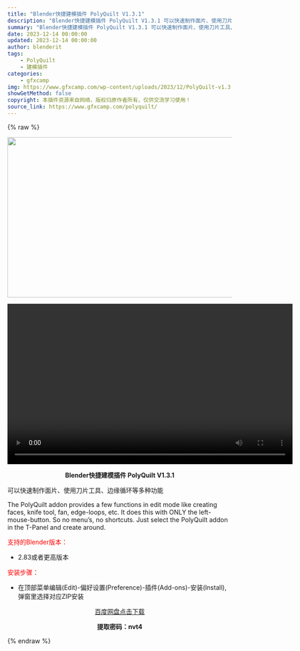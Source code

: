```yaml
---
title: "Blender快捷建模插件 PolyQuilt V1.3.1"
description: "Blender快捷建模插件 PolyQuilt V1.3.1 可以快速制作面片、使用刀片工具、边缘循环等多种功能 The PolyQuilt addon provides a few function..."
summary: "Blender快捷建模插件 PolyQuilt V1.3.1 可以快速制作面片、使用刀片工具、边缘循环等多种功能 The PolyQuilt addon provides a few function..."
date: 2023-12-14 00:00:00
updated: 2023-12-14 00:00:00
author: blenderit
tags: 
    - PolyQuilt
    - 建模插件
categories:
    - gfxcamp
img: https://www.gfxcamp.com/wp-content/uploads/2023/12/PolyQuilt-v1.3.1.jpg
showGetMethod: false
copyright: 本插件资源来自网络，版权归原作者所有，仅供交流学习使用！
source_link: https://www.gfxcamp.com/polyquilt/
---
```


{% raw %}
<div><p><img decoding="async" class="aligncenter size-full wp-image-117359" src="https://www.gfxcamp.com/wp-content/uploads/2023/12/PolyQuilt-v1.3.1.jpg" data-src="https://www.gfxcamp.com/wp-content/uploads/2023/12/PolyQuilt-v1.3.1.jpg" alt="" width="640" height="360" data-srcset="https://www.gfxcamp.com/wp-content/uploads/2023/12/PolyQuilt-v1.3.1.jpg 640w, https://www.gfxcamp.com/wp-content/uploads/2023/12/PolyQuilt-v1.3.1-150x84.jpg 150w" data-sizes="(max-width: 640px) 100vw, 640px"><br>
</p><center><div style="width: 640px;" class="wp-video"><!--[if lt IE 9]><script>document.createElement('video');</script><![endif]-->
<video class="wp-video-shortcode" id="video-117358-1" width="640" height="360" preload="true" controls="controls"><source type="video/mp4" src="http://cloud.video.taobao.com/play/u/null/p/1/e/6/t/1/442169178822.mp4?_=1"></source><a href="http://cloud.video.taobao.com/play/u/null/p/1/e/6/t/1/442169178822.mp4">http://cloud.video.taobao.com/play/u/null/p/1/e/6/t/1/442169178822.mp4</a></video></div></center><p style="text-align: center;"><strong>Blender快捷建模插件 PolyQuilt V1.3.1</strong></p><p>可以快速制作面片、使用刀片工具、边缘循环等多种功能</p><p>The PolyQuilt addon provides a few functions in edit mode like creating faces, knife tool, fan, edge-loops, etc. It does this with ONLY the left-mouse-button. So no menu’s, no shortcuts. Just select the PolyQuilt addon in the T-Panel and create around.</p><p style="text-align: left;"><span style="color: #ff0000;">支持的Blender版本：</span></p><ul>
<li style="text-align: left;">2.83或者更高版本</li>
</ul><p style="text-align: left;"><span style="color: #ff0000;">安装步骤：</span></p><ul>
<li>在顶部菜单编辑(Edit)-偏好设置(Preference)-插件(Add-ons)-安装(Install),弹窗里选择对应ZIP安装</li>
</ul><p style="text-align: center;"><a class="maxbutton-3 maxbutton maxbutton-baidu" target="_blank" rel="noopener" href="https://pan.baidu.com/s/1etAOgMCHDjX6TIi3Ji_DdA?pwd=nvt4"><span class="mb-text">百度网盘点击下载</span></a></p><p style="text-align: center;"><strong>提取密码：nvt4</strong></p></div>
<div style="display: none">gfxcamp</div>
{% endraw %}